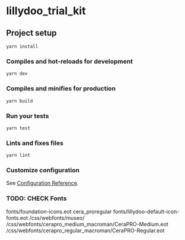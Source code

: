 # lillydoo_trial_kit

## Project setup
```
yarn install
```

### Compiles and hot-reloads for development
```
yarn dev
```

### Compiles and minifies for production
```
yarn build
```

### Run your tests
```
yarn test
```

### Lints and fixes files
```
yarn lint
```

### Customize configuration
See [Configuration Reference](https://cli.vuejs.org/config/).


### TODO: CHECK Fonts

fonts/foundation-icons.eot
cera_proregular
fonts/lillydoo-default-icon-fonts.eot
/css/webfonts/museo/
/css/webfonts/cerapro_medium_macroman/CeraPRO-Medium.eot
/css/webfonts/cerapro_regular_macroman/CeraPRO-Regular.eot
